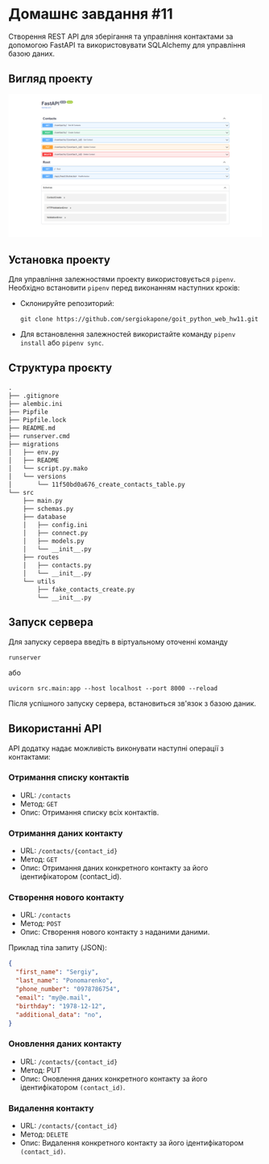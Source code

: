 # Домашнє завдання #11

Створення REST API для зберігання та управління контактами за допомогою FastAPI та використовувати SQLAlchemy для управління базою даних.

## Вигляд проекту

![Вигляд проекту](./pictures/view.png)

## Установка проекту

Для управління залежностями проекту використовується `pipenv`. Необхідно встановити `pipenv` перед виконанням наступних кроків:

- Склонируйте репозиторий:

  ```shell
  git clone https://github.com/sergiokapone/goit_python_web_hw11.git
  ```

- Для встановлення залежностей використайте команду `pipenv install` або `pipenv sync`.

## Структура проєкту

```shell
.
├── .gitignore
├── alembic.ini
├── Pipfile
├── Pipfile.lock
├── README.md
├── runserver.cmd
├── migrations
│   ├── env.py
│   ├── README
│   └── script.py.mako
│   └── versions
│       └── 11f50bd0a676_create_contacts_table.py
└── src
    ├── main.py
    ├── schemas.py
    ├── database
    │   ├── config.ini
    │   ├── connect.py
    │   ├── models.py
    │   └── __init__.py
    ├── routes
    │   ├── contacts.py
    │   └── __init__.py
    └── utils
        ├── fake_contacts_create.py
        └── __init__.py
```

## Запуск сервера

Для запуску сервера введіть в віртуальному оточенні команду

```shell
runserver
```

або

```shell
uvicorn src.main:app --host localhost --port 8000 --reload
```

Після успішного запуску сервера, встановиться зв'язок з базою даник.

## Використанні API

API додатку надає можливість виконувати наступні операції з контактами:

### Отримання списку контактів

- URL: `/contacts`
- Метод: `GET`
- Опис: Отримання списку всіх контактів.

### Отримання даних контакту

- URL: `/contacts/{contact_id}`
- Метод: `GET`
- Опис: Отримання даних конкретного контакту за його ідентифікатором (contact_id).

### Створення нового контакту

- URL: `/contacts`
- Метод: `POST`
- Опис: Створення нового контакту з наданими даними.

Приклад тіла запиту (JSON):

```json
{
  "first_name": "Sergiy",
  "last_name": "Ponomarenko",
  "phone_number": "0978786754",
  "email": "my@e.mail",
  "birthday": "1978-12-12",
  "additional_data": "no",
}
```

### Оновлення даних контакту

- URL: `/contacts/{contact_id}`
- Метод: PUT
- Опис: Оновлення даних конкретного контакту за його ідентифікатором `(contact_id)`.

### Видалення контакту

- URL: `/contacts/{contact_id}`
- Метод: `DELETE`
- Опис: Видалення конкретного контакту за його ідентифікатором `(contact_id)`.

###
